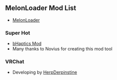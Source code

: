 ## MelonLoader Mod List
* [MelonLoader](https://melonwiki.xyz/#/)

### Super Hot
* [bHaptics Mod](./SuperHot/SuperHotHaptics.dll)
* Many thanks to Novius for creating this mod tool

### VRChat
* Developing by [HerpDerpinstine](https://github.com/HerpDerpinstine)

